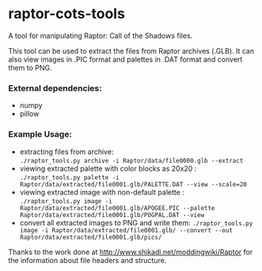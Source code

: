 # raptor-cots-tools
A tool for manipulating Raptor: Call of the Shadows files.

This tool can be used to extract the files from Raptor archives (.GLB).
It can also view images in .PIC format and palettes in .DAT format and convert them to PNG.

### External dependencies:
  - numpy
  - pillow

### Example Usage:
- extracting files from archive:  
  `./raptor_tools.py archive -i Raptor/data/file0000.glb --extract`
- viewing extracted palette with color blocks as 20x20 :  
  `./raptor_tools.py palette -i Raptor/data/extracted/file0001.glb/PALETTE.DAT --view --scale=20`
- viewing extracted image with non-default palette :  
  `./raptor_tools.py image -i Raptor/data/extracted/file0001.glb/APOGEE.PIC --palette Raptor/data/extracted/file0001.glb/POGPAL.DAT --view`
- convert all extracted images to PNG and write them:
  `./raptor_tools.py image -i Raptor/data/extracted/file0001.glb/ --convert --out Raptor/data/extracted/file0001.glb/pics/`


Thanks to the work done at http://www.shikadi.net/moddingwiki/Raptor for the information about file headers and structure.

